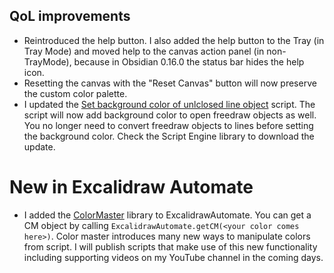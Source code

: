 ## QoL improvements
- Reintroduced the help button. I also added the help button to the Tray (in Tray Mode) and moved help to the canvas action panel (in non-TrayMode), because in Obsidian 0.16.0 the status bar hides the help icon.
- Resetting the canvas with the "Reset Canvas" button will now preserve the custom color palette.
- I updated the [Set background color of unlclosed line object](https://github.com/zsviczian/obsidian-excalidraw-plugin/blob/master/ea-scripts/Set%20background%20color%20of%20unclosed%20line%20object%20by%20adding%20a%20shadow%20clone.md) script. The script will now add background color to open freedraw objects as well. You no longer need to convert freedraw objects to lines before setting the background color. Check the Script Engine library to download the update.

# New in Excalidraw Automate
- I added the [ColorMaster](https://github.com/lbragile/ColorMaster#readme) library to ExcalidrawAutomate. You can get a CM object by calling `ExcalidrawAutomate.getCM(<your color comes here>)`. Color master introduces many new ways to manipulate colors from script. I will publish scripts that make use of this new functionality including supporting videos on my YouTube channel in the coming days.